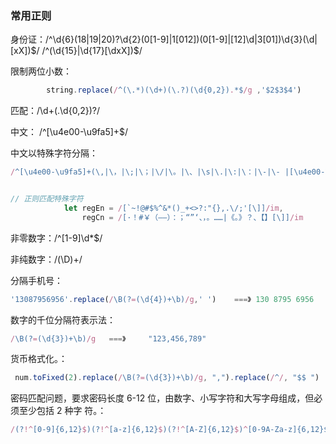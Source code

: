 
### 常用正则
身份证：/^\d{6}(18|19|20)?\d{2}(0[1-9]|1[012])(0[1-9]|[12]\d|3[01])\d{3}(\d|[xX])$/
	/^(\d{15}|\d{17}[\dxX])$/


限制两位小数：
``` javascript
		string.replace(/^(\.*)(\d+)(\.?)(\d{0,2}).*$/g ,'$2$3$4')
```
匹配：/\d+(\.\d{0,2})?/

中文： /^[\u4e00-\u9fa5]+$/

中文以特殊字符分隔：
``` javascript
/^[\u4e00-\u9fa5]+(\,|\，|\;|\；|\/|\。|\、|\s|\.|\:|\：|\-|\- |[\u4e00-\u9fa5]+)*$/


// 正则匹配特殊字符
            let regEn = /[`~!@#$%^&*()_+<>?:"{},.\/;'[\]]/im,
                regCn = /[·！#￥（——）：；“”‘、，。……|《。》？、【】[\]]/im
```

非零数字：/^[1-9]\d*$/


非纯数字：/(\D)+/

分隔手机号：
``` javascript
'13087956956'.replace(/\B(?=(\d{4})+\b)/g,' ')    ===》 130 8795 6956
```

数字的千位分隔符表示法：
``` javascript
/\B(?=(\d{3})+\b)/g   ===》     "123,456,789"
```

 货币格式化。：
``` javascript
 num.toFixed(2).replace(/\B(?=(\d{3})+\b)/g, ",").replace(/^/, "$$ ")    ===》$ 1,888.00
```

密码匹配问题，要求密码长度 6-12 位，由数字、小写字符和大写字母组成，但必须至少包括 2 种字
符。：
``` javascript
/(?!^[0-9]{6,12}$)(?!^[a-z]{6,12}$)(?!^[A-Z]{6,12}$)^[0-9A-Za-z]{6,12}$/
```

